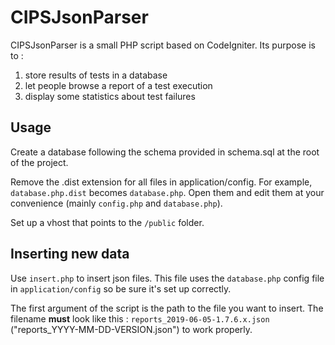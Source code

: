 # CIPSJsonParser

CIPSJsonParser is a small PHP script based on CodeIgniter. Its purpose is to :
1. store results of tests in a database
2. let people browse a report of a test execution
3. display some statistics about test failures

## Usage

Create a database following the schema provided in schema.sql at the root of the project.

Remove the .dist extension for all files in application/config. For example, `database.php.dist` becomes `database.php`.
Open them and edit them at your convenience (mainly `config.php` and `database.php`).

Set up a vhost that points to the `/public` folder.

## Inserting new data

Use `insert.php` to insert json files. This file uses the `database.php` config file in `application/config` so be sure it's set up correctly.
 
The first argument of the script is the path to the file you want to insert. The filename **must** look like this : `reports_2019-06-05-1.7.6.x.json` ("reports_YYYY-MM-DD-VERSION.json") to work properly.
